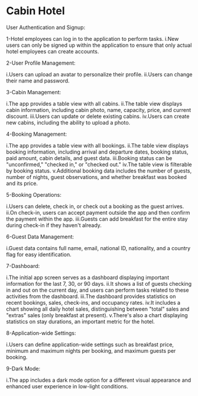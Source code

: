 # Cabin Hotel

User Authentication and Signup:

1-Hotel employees can log in to the application to perform tasks.
i.New users can only be signed up within the application to ensure that only actual hotel employees can create accounts.

2-User Profile Management:

i.Users can upload an avatar to personalize their profile.
ii.Users can change their name and password.

3-Cabin Management:

i.The app provides a table view with all cabins.
ii.The table view displays cabin information, including cabin photo, name, capacity, price, and current discount.
iii.Users can update or delete existing cabins.
iv.Users can create new cabins, including the ability to upload a photo.

4-Booking Management:

i.The app provides a table view with all bookings.
ii.The table view displays booking information, including arrival and departure dates, booking status, paid amount, cabin details, and guest data.
iii.Booking status can be "unconfirmed," "checked in," or "checked out."
iv.The table view is filterable by booking status.
v.Additional booking data includes the number of guests, number of nights, guest observations, and whether breakfast was booked and its price.

5-Booking Operations:

i.Users can delete, check in, or check out a booking as the guest arrives.
ii.On check-in, users can accept payment outside the app and then confirm the payment within the app.
iii.Guests can add breakfast for the entire stay during check-in if they haven't already.

6-Guest Data Management:

i.Guest data contains full name, email, national ID, nationality, and a country flag for easy identification.

7-Dashboard:

i.The initial app screen serves as a dashboard displaying important information for the last 7, 30, or 90 days.
ii.It shows a list of guests checking in and out on the current day, and users can perform tasks related to these activities from the dashboard.
iii.The dashboard provides statistics on recent bookings, sales, check-ins, and occupancy rates.
iv.It includes a chart showing all daily hotel sales, distinguishing between "total" sales and "extras" sales (only breakfast at present).
v.There's also a chart displaying statistics on stay durations, an important metric for the hotel.

8-Application-wide Settings:

i.Users can define application-wide settings such as breakfast price, minimum and maximum nights per booking, and maximum guests per booking.

9-Dark Mode:

i.The app includes a dark mode option for a different visual appearance and enhanced user experience in low-light conditions.


